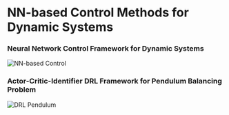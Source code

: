 # NN-based Control Methods for Dynamic Systems

### Neural Network Control Framework for Dynamic Systems
![NN-based Control](https://github.com/amirhosseinh77/NN-Control/assets/56114938/8820083c-1c6b-42a9-8024-d386a51f6eb0)

### Actor-Critic-Identifier DRL Framework for Pendulum Balancing Problem 
![DRL Pendulum](https://github.com/amirhosseinh77/NN-Control/assets/56114938/bc79eeca-b8dc-4384-a373-cbefcde12db3)
